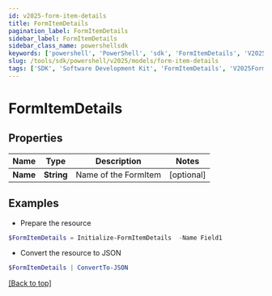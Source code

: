 ```yaml
---
id: v2025-form-item-details
title: FormItemDetails
pagination_label: FormItemDetails
sidebar_label: FormItemDetails
sidebar_class_name: powershellsdk
keywords: ['powershell', 'PowerShell', 'sdk', 'FormItemDetails', 'V2025FormItemDetails'] 
slug: /tools/sdk/powershell/v2025/models/form-item-details
tags: ['SDK', 'Software Development Kit', 'FormItemDetails', 'V2025FormItemDetails']
---
```



# FormItemDetails

## Properties

Name | Type | Description | Notes
------------ | ------------- | ------------- | -------------
**Name** | **String** | Name of the FormItem | [optional] 

## Examples

- Prepare the resource
```powershell
$FormItemDetails = Initialize-FormItemDetails  -Name Field1
```

- Convert the resource to JSON
```powershell
$FormItemDetails | ConvertTo-JSON
```


[[Back to top]](#) 

